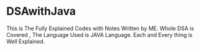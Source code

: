 # DSAwithJava
This is The Fully Explained Codes with Notes Written by ME. Whole DSA is Covered , The Language Used is JAVA Language. Each and Every thing is Well Explained.
